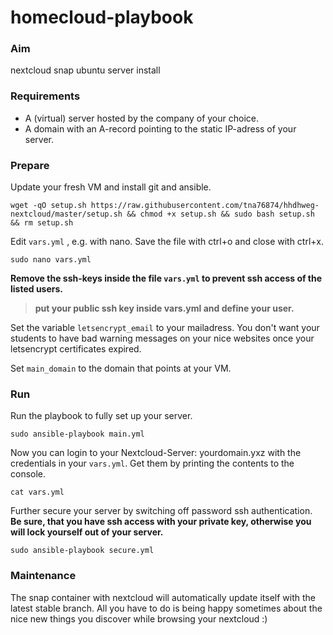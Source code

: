 # homecloud-playbook

### Aim

nextcloud snap ubuntu server install

### Requirements

* A (virtual) server hosted by the company of your choice.
* A domain with an A-record pointing to the static IP-adress of your server.

### Prepare

Update your fresh VM and install git and ansible.

```
wget -qO setup.sh https://raw.githubusercontent.com/tna76874/hhdhweg-nextcloud/master/setup.sh && chmod +x setup.sh && sudo bash setup.sh && rm setup.sh
```

Edit `vars.yml` , e.g. with nano. Save the file with ctrl+o and close with ctrl+x.

```
sudo nano vars.yml
```

**Remove the ssh-keys inside the file `vars.yml` to prevent ssh access of the listed users.**

> **put your public ssh key inside vars.yml and define your user.**

Set the variable `letsencrypt_email` to your mailadress. You don't want your students to have bad warning messages on your nice websites once your letsencrypt certificates expired.

Set `main_domain` to the domain that points at your VM.

### Run

Run the playbook to fully set up your server.

```
sudo ansible-playbook main.yml
```

Now you can login to your Nextcloud-Server: yourdomain.yxz with the credentials in your `vars.yml`. Get them by printing the contents to the console.

```
cat vars.yml
```

Further secure your server by switching off password ssh authentication. **Be sure, that you have ssh access with your private key, otherwise you will lock yourself out of your server.**

```
sudo ansible-playbook secure.yml
```

### Maintenance

The snap container with nextcloud will automatically update itself with the latest stable branch. All you have to do is being happy sometimes about the nice new things you discover while browsing your nextcloud :)